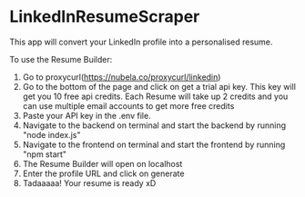 # LinkedInResumeScraper
This app will convert your LinkedIn profile into a personalised resume.

To use the Resume Builder:
1. Go to proxycurl(https://nubela.co/proxycurl/linkedin)
2. Go to the bottom of the page and click on get a trial api key. This key will get you 10 free api credits. Each Resume will take up 2 credits and you can use multiple email accounts to get more free credits
3. Paste your API key in the .env file.
4. Navigate to the backend on terminal and start the backend by running "node index.js"
5. Navigate to the frontend on terminal and start the frontend by running "npm start"
6. The Resume Builder will open on localhost
7. Enter the profile URL and click on generate
8. Tadaaaaa! Your resume is ready xD
